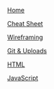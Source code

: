 
<div>
    <ul>
        <A href = “https://n-germek.github.io/reading-notes/”> Home </A> 
    </ul>
    <ul>
        <A href = “https://n-germek.github.io/reading-notes/cheat-sheet”> Cheat Sheet </A> 
    </ul>
    <ul>
        <A href = “https://n-germek.github.io/reading-notes/wireframe-reading-notes”> Wireframing </A> 
    </ul>
    <ul>
        <A href = “https://n-germek.github.io/reading-notes/git-uploads”> Git & Uploads </A>
    </ul>
    <ul>
        <A href = “https://n-germek.github.io/reading-notes/html-reading”> HTML </A> 
    </ul>
    <ul>
        <A href = “Link”> JavaScript </A>
    </ul>  
</div>